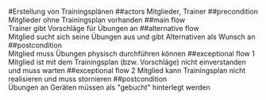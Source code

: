 #Erstellung von Trainingsplänen
##actors
Mitglieder, Trainer 
##precondition
Mitglieder ohne Trainingsplan vorhanden 
##main flow		
Trainer gibt Vorschläge für Übungen an
##alternative flow	
Mitglied sucht sich seine Übungen aus und gibt Alternativen als Wunsch an
##postcondition		
Mitglied muss Übungen physisch durchführen können
##exceptional flow 1
Mitglied ist mit dem Trainingsplan (bzw. Vorschläge) nicht einverstanden und muss warten
##exceptional flow 2
Mitglied kann Trainingsplan nicht realisieren und muss stornieren
##postcondition		
Übungen an Geräten müssen als "gebucht" hinterlegt werden
